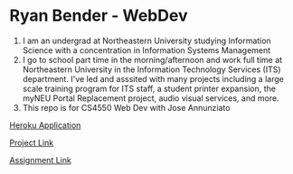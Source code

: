 # Ryan Bender - WebDev

1. I am an undergrad at Northeastern University studying Information Science with a concentration in Information Systems Management
1. I go to school part time in the morning/afternoon and work full time at Northeastern University in the Information Technology Services (ITS) department. I've led and asssited with many projects including a large scale training program for ITS staff, a student printer expansion, the myNEU Portal Replacement project, audio visual services, and more.
1. This repo is for CS4550 Web Dev with Jose Annunziato

[Heroku Application](https://bender-ryan-webdev.herokuapp.com/)

[Project Link](https://bender-ryan-webdev.herokuapp.com/project/index.html)

[Assignment Link](https://bender-ryan-webdev.herokuapp.com/project/index.html)

